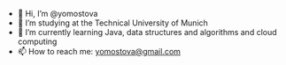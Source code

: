 - 👋 Hi, I’m @yomostova
- 👀 I’m studying at the Technical University of Munich
- 🌱 I’m currently learning Java, data structures and algorithms and cloud computing
- 📫 How to reach me: yomostova@gmail.com

<!---
yomostova/yomostova is a ✨ special ✨ repository because its `README.md` (this file) appears on your GitHub profile.
You can click the Preview link to take a look at your changes.
--->
